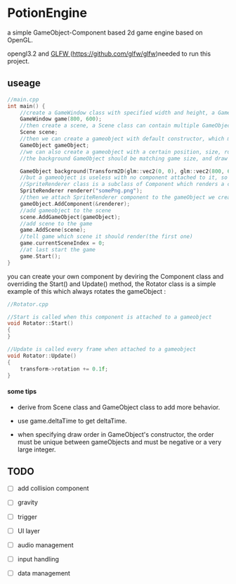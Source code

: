 # PotionEngine

a simple GameObject-Component based 2d game engine based on OpenGL.

opengl3.2 and [GLFW ]([https://github.com/glfw/glfw])(https://github.com/glfw/glfw)needed to run this project. 

## useage

```cpp
//main.cpp
int main() {
    //create a GameWindow class with specified width and height, a GameWindow class can contain multiple scene
    GameWindow game(800, 600);
    //then create a scene, a Scene class can contain multiple GameObjects
    Scene scene;
    //then we can create a gameobject with default constructor, which make the gameobject positioned at (0,0), size 10*10 pixels
    GameObject gameObject;
    //we can also create a gameobject with a certain position, size, rotation and draw order(must be negative).
    //the background GameObject should be matching game size, and draw before everything.

	GameObject background(Transform2D(glm::vec2(0, 0), glm::vec2(800, 600), 180), -1);
	//but a gameobject is useless with no component attached to it, so we create a component, much like unity's MonoBehavior
	//SpriteRenderer class is a subclass of Component which renders a certain image file
	SpriteRenderer renderer("somePng.png");
    //then we attach SpriteRenderer component to the gameObject we created
    gameObject.AddComponent(&renderer);
    //add gameobject to the scene
    scene.AddGameObject(gameObject);
    //add scene to the game
    game.AddScene(scene);
    //tell game which scene it should render(the first one)
    game.currentSceneIndex = 0;
    //at last start the game
    game.Start();
}
```

you can create your own component by deviring the Component class and overriding the Start() and Update() method, the Rotator class is a simple example of this which always rotates the gameObject :

```cpp
//Rotator.cpp

//Start is called when this component is attached to a gameobject
void Rotator::Start()
{
}

//Update is called every frame when attached to a gameobject
void Rotator::Update()
{
	transform->rotation += 0.1f;
}
```

#### some tips

- derive from Scene class and GameObject class to add more behavior.

- use game.deltaTime to get deltaTime.

- when specifying draw order in GameObject's constructor, the order must be unique between gameObjects and must be negative or a very large integer.



## TODO

- [ ] add collision component

- [ ] gravity

- [ ] trigger

- [ ] UI layer

- [ ] audio management

- [ ] input handling

- [ ] data management






